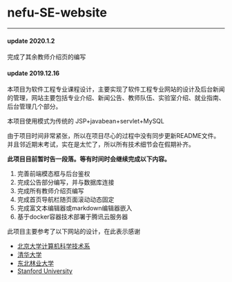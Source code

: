 # nefu-SE-website

---
#### update 2020.1.2

完成了其余教师介绍页的编写

#### update 2019.12.16

本项目为软件工程专业课程设计，主要实现了软件工程专业网站的设计及后台新闻的管理，网站主要包括专业介绍、新闻公告、教师队伍、实验室介绍、就业指南、后台管理几个部分。

本项目使用模式为传统的 JSP+javabean+servlet+MySQL

由于项目时间非常紧张，所以在项目尽心的过程中没有同步更新README文件。并且邻近期末考试，实在是太忙了，所以所有技术细节会在假期补齐。

**此项目目前暂时告一段落。等有时间时会继续完成以下内容。**

1. 完善前端模态框与后台鉴权
2. 完成公告部分编写，并与数据库连接
3. 完成所有教师介绍页编写
4. 完成首页导航栏随页面滚动动态固定
5. 完成富文本编辑器或markdown编辑器嵌入
6. 基于docker容器技术部署于腾讯云服务器

此项目主要参考了以下网站的设计，在此表示感谢

- [北京大学计算机科学技术系](https://cs.pku.edu.cn)
- [清华大学](https://www.tsinghua.edu.cn/publish/thu2018/index.html)
- [东北林业大学](https://www.nefu.edu.cn)
- [Stanford University](https://www.stanford.edu)